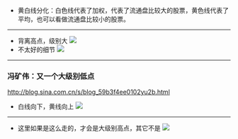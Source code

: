 - 黄白线分化：白色线代表了加权，代表了流通盘比较大的股票，黄色线代表了平均，也可以看做流通盘比较小的股票。
---
- 背离高点，级别大
![](http://sinastorage.com/storage.app.finance.sina.com.cn/products/201904/9afc688f7630a40bac45134a060e71fa.png)
- 不太好的细节
![](http://sinastorage.com/storage.app.finance.sina.com.cn/products/201904/3ce51090a9f7f0f67feb5ea1ba2f26a9.png)
---
### 冯矿伟：又一个大级别低点
http://blog.sina.com.cn/s/blog_59b3f4ee0102yu2b.html
- 白线向下，黄线向上
![](http://album.sina.com.cn/pic/001DQGn4zy7rv8cll2129)
---
- 这里如果是这么走的，才会是大级别高点，其它不是
![](http://sinastorage.com/storage.app.finance.sina.com.cn/products/201903/6bde4f73bfd36072b3d5ad6741fe6000.png)